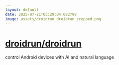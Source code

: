 ```yaml
---
layout: default
date: 2025-07-21T03:29:04.682799
image: assets/droidrun_droidrun_cropped.png
---
```


# [droidrun/droidrun](https://github.com/droidrun/droidrun)

control Android devices with AI and natural language
